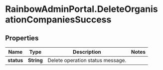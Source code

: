 # RainbowAdminPortal.DeleteOrganisationCompaniesSuccess

## Properties

Name | Type | Description | Notes
------------ | ------------- | ------------- | -------------
**status** | **String** | Delete operation status message. | 


